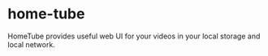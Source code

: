 # home-tube
HomeTube provides useful web UI for your videos in your local storage and local network.
